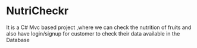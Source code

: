 # NutriCheckr
It is a C# Mvc based project ,where we can check the nutrition of fruits and also have login/signup for customer to check their data available in the Database
